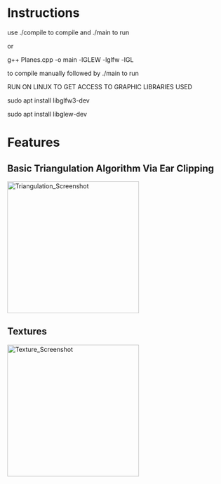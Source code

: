 
# Instructions
use ./compile to compile
and ./main to run


or 

g++ Planes.cpp -o main -lGLEW -lglfw -lGL

to compile manually followed by ./main to run

RUN ON LINUX TO GET ACCESS TO GRAPHIC LIBRARIES USED

sudo apt install libglfw3-dev

sudo apt install libglew-dev

# Features
## Basic Triangulation Algorithm Via Ear Clipping
<img src="https://github.com/Omniladder/Omniladder/assets/131387361/2cc10499-d6f6-412e-952e-579295329dec" alt="Triangulation_Screenshot" width="300" />


## Textures
<img src="https://github.com/Omniladder/Graphical_Project/readmeAssets/TextureImage.png" alt="Texture_Screenshot" width="300" />

